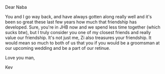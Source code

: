 Dear Naba

You and I go way back, and have always gotten along really well and it's been so great these last few years how much that friendship has developed. Sure, you're in JHB now and we spend less time together (which sucks btw), but I truly consider you one of my closest friends and really value our friendship. It's not just me, Zi also treasures your friendship. It would mean so much to both of us that you if you would be a groomsman at our upcoming wedding and be a part of our retinue.

Love you man,

Kev
